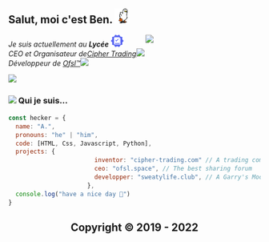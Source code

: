 <h2> Salut, moi c'est Ben. <img src="https://github.com/heckair/heckair/blob/main/duck.gif?raw=true" width="30"></h2>
<img align='right' src="https://cdn.discordapp.com/attachments/993886185325875340/1031145334132449380/floppahecker-modified.png" width="230">
<p><em>Je suis actuellement au <b>Lycée</b> </a><img src="https://github.com/heckair/heckair/blob/main/book.png?raw=true" width="25"></br>CEO et Organisateur de<a href="https://t.me/ciphert">Cipher Trading</a><img src="https://cdn.discordapp.com/attachments/835888981425651782/1055608825513783356/wb.png" width="25"></br>Développeur de <a href="https://ofsl.space">Ofsl™</a><img src="https://cdn.discordapp.com/attachments/993886185325875340/1031144978824577064/1000x1000.png" width="25"> 
</em></p>

<a href="https://discord.com/users/754358880170934306">
    <p align="left"><img src="https://lanyard-profile-readme.vercel.app/api/754358880170934306"></p>
</a>


### <img src="https://cdn.discordapp.com/attachments/993886185325875340/1031149546518093874/quijesuis.gif" width="30"> Qui je suis...  

```javascript
const hecker = {
  name: "A.",
  pronouns: "he" | "him",
  code: [HTML, Css, Javascript, Python],
  projects: {
                        inventor: "cipher-trading.com" // A trading community
                        ceo: "ofsl.space", // The best sharing forum
                        developper: "sweatylife.club", // A Garry's Mod French Rp Server
                      },
  console.log("have a nice day 🗿")
}
```

<h2 align="center"> Copyright © 2019 - 2022  


<!--<a href="#">
![](https://raw.githubusercontent.com/heckair/heckair/7f11007db91f950c4a63bf1c7464409e6cdba1f2/stats.svg)
</a>-->
